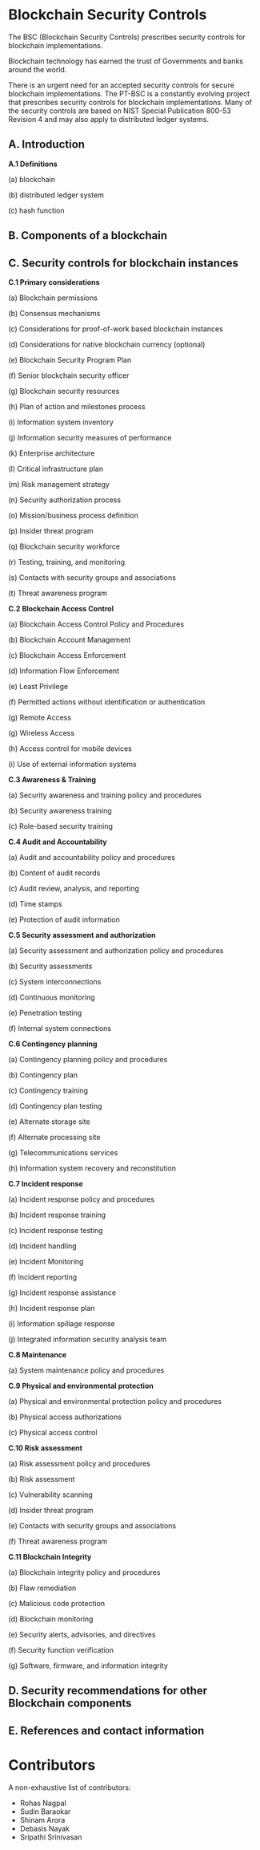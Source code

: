 Blockchain Security Controls
=====================================
The BSC (Blockchain Security Controls) prescribes security controls for blockchain implementations.

Blockchain technology has earned the trust of Governments and banks around the world. 

There is an urgent need for an accepted security controls for secure blockchain implementations.  The PT-BSC is a constantly evolving project that prescribes security controls for blockchain implementations. Many of the security controls are based on NIST Special Publication 800-53 Revision 4 and may also apply to distributed ledger systems.


A. Introduction
------------------
**A.1 Definitions**

(a) blockchain

(b) distributed ledger system

(c) hash function

B. Components of a blockchain
------------------

C. Security controls for blockchain instances
------------------

**C.1 Primary considerations**

(a)  Blockchain permissions

(b) Consensus mechanisms

(c) Considerations for proof-of-work based blockchain instances

(d) Considerations for native blockchain currency (optional)

(e) Blockchain Security Program Plan

(f) Senior blockchain security officer

(g) Blockchain security resources

(h) Plan of action and milestones process

(i) Information system inventory

(j) Information security measures of performance

(k) Enterprise architecture

(l) Critical infrastructure plan

(m) Risk management strategy

(n) Security authorization process

(o) Mission/business process definition	

(p) Insider threat program

(q) Blockchain security workforce

(r) Testing, training, and monitoring

(s) Contacts with security groups and associations

(t) Threat awareness program


**C.2 Blockchain Access Control**	

(a) Blockchain Access Control Policy and Procedures	

(b) Blockchain Account Management	

(c) Blockchain Access Enforcement	

(d) Information Flow Enforcement	

(e) Least Privilege	

(f) Permitted actions without identification or authentication	

(g) Remote Access	

(g) Wireless Access	

(h) Access control for mobile devices	

(i) Use of external information systems	

**C.3 Awareness & Training**

(a) Security awareness and training policy and procedures	

(b) Security awareness training	

(c) Role-based security training	

**C.4 Audit and Accountability**

(a) Audit and accountability policy and procedures	

(b) Content of audit records	

(c) Audit review, analysis, and reporting	

(d) Time stamps	

(e) Protection of audit information	

**C.5 Security assessment and authorization**

(a) Security assessment and authorization policy and procedures	

(b) Security assessments	

(c) System interconnections	

(d) Continuous monitoring	

(e) Penetration testing	

(f) Internal system connections	

**C.6 Contingency planning**	

(a) Contingency planning policy and procedures	

(b) Contingency plan	

(c) Contingency training	

(d) Contingency plan testing	

(e) Alternate storage site	

(f) Alternate processing site	

(g) Telecommunications services	

(h) Information system recovery and reconstitution	

**C.7 Incident response**	

(a) Incident response policy and procedures	

(b) Incident response training	

(c) Incident response testing	

(d) Incident handling	

(e) Incident Monitoring	

(f) Incident reporting	

(g) Incident response assistance	

(h) Incident response plan	

(i) Information spillage response	

(j) Integrated information security analysis team	


**C.8 Maintenance**

(a) System maintenance policy and procedures	


**C.9 Physical and environmental protection**	

(a) Physical and environmental protection policy and procedures	

(b) Physical access authorizations	

(c) Physical access control	


**C.10 Risk assessment**	

(a) Risk assessment policy and procedures	

(b) Risk assessment	

(c) Vulnerability scanning	

(d) Insider threat program	

(e) Contacts with security groups and associations	

(f) Threat awareness program	

**C.11 Blockchain Integrity**

(a) Blockchain integrity policy and procedures	

(b) Flaw remediation	

(c) Malicious code protection	

(d) Blockchain monitoring	

(e) Security alerts, advisories, and directives	

(f) Security function verification	

(g) Software, firmware, and information integrity	

D. Security recommendations for other Blockchain components	
------------------

E. References and contact information	
------------------


Contributors
=================
A non-exhaustive list of contributors:

* Rohas Nagpal
* Sudin Baraokar
* Shinam Arora
* Debasis Nayak
* Sripathi Srinivasan
